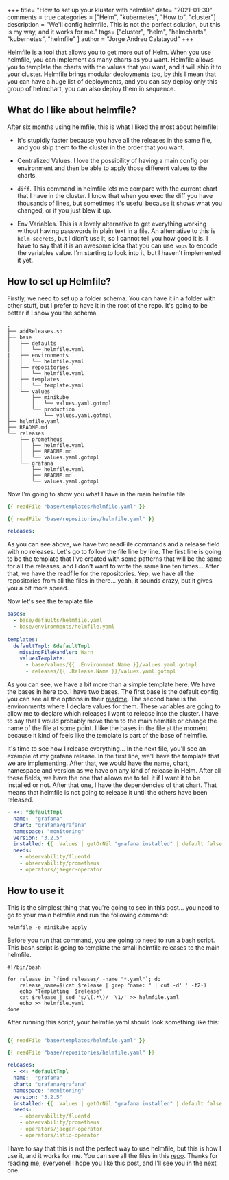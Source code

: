 +++
title= "How to set up your kluster with helmfile"
date= "2021-01-30"
comments = true
categories = ["Helm", "kubernetes", "How to", "cluster"]
description = "We'll config helmfile. This is not the perfect solution, but this is my way, and it works for me."
tags= ["cluster", "helm", "helmcharts", "kubernetes", "helmfile" ]
author = "Jorge Andreu Calatayud"
+++


Helmfile is a tool that allows you to get more out of Helm. When you use helmfile, you can implement as many charts as you want. Helmfile allows you to template the charts with the values that you want, and it will ship it to your cluster. Helmfile brings modular deployments too, by this I mean that you can have a huge list of deployments, and you can say deploy only this group of helmchart, you can also deploy them in sequence.

## What do I like about helmfile?
After six months using helmfile, this is what I liked the most about helmfile:
-  It's stupidly faster because you have all the releases in the same file, and you ship them to the cluster in the order that you want.


- Centralized Values. I love the possibility of having a main config per environment and then be able to apply those different values to the charts.

- `diff`. This command in helmfile lets me compare with the current chart that I have in the cluster. I know that when you exec the diff you have thousands of lines, but sometimes it's useful because it shows what you changed, or if you just blew it up.

- Env Variables. This is a lovely alternative to get everything working without having passwords in plain text in a file. An alternative to this is `helm-secrets`, but I didn't use it, so I cannot tell you how good it is. I have to say that it is an awesome idea that you can use `sops` to encode the variables value. I'm starting to look into it, but I haven't implemented it yet.
  
## How to set up Helmfile?

Firstly, we need to set up a folder schema. You can have it in a folder with other stuff, but I prefer to have it in the root of the repo. It's going to be better if I show you the schema.

```shell
.
├── addReleases.sh
├── base
│   ├── defaults
│   │   └── helmfile.yaml
|   ├── environments
│   │   └── helmfile.yaml
│   ├── repositories
│   │   └── helmfile.yaml
│   ├── templates
│   │   └── template.yaml
│   └── values
│       ├── minikube
│       │   └── values.yaml.gotmpl
│       └── production
│           └── values.yaml.gotmpl
├── helmfile.yaml
├── README.md
└── releases
    ├── prometheus
    │   ├── helmfile.yaml
    │   ├── README.md
    │   └── values.yaml.gotmpl
    └── grafana
        ├── helmfile.yaml
        ├── README.md
        └── values.yaml.gotmpl

```

Now I'm going to show you what I have in the main helmfile file.

```yaml
{{ readFile "base/templates/helmfile.yaml" }}

{{ readFile "base/repositories/helmfile.yaml" }}

releases:

```

As you can see above, we have two readFile commands and a release field with no releases. Let's go to follow the file line by line. The first line is going to be the template that I've created with some patterns that will be the same for all the releases, and I don't want to write the same line ten times... After that, we have the readfile for the repositories. Yep, we have all the repositories from all the files in there... yeah, it sounds crazy, but it gives you a bit more speed. 


Now let's see the template file

```yaml
bases:
  - base/defaults/helmfile.yaml
  - base/environments/helmfile.yaml
  
templates:
  defaultTmpl: &defaultTmpl
    missingFileHandler: Warn
    valuesTemplate:
      - base/values/{{ .Environment.Name }}/values.yaml.gotmpl
      - releases/{{ .Release.Name }}/values.yaml.gotmpl
```


As you can see, we have a bit more than a simple template here. We have the bases in here too. I have two bases. The first base is the default config, you can see all the options in their [readme](https://github.com/roboll/helmfile/blob/master/README.md#configuration). The second base is the environments where I declare values for them. These variables are going to allow me to declare which releases I want to release into the cluster. I have to say that I would probably move them to the main hemlfile or change the name of the file at some point. I like the bases in the file at the moment because it kind of feels like the template is part of the base of helmfile.

It's time to see how I release everything... In the next file, you'll see an example of my grafana release. In the first line, we'll have the template that we are implementing. After that, we would have the name, chart, namespace and version as we have on any kind of release in Helm. After all these fields, we have the one that allows me to tell it if I want it to be installed or not. After that one, I have the dependencies of that chart. That means that helmfile is not going to release it until the others have been released.

```yaml
- <<: *defaultTmpl
  name:  "grafana"
  chart: "grafana/grafana"
  namespace: "monitoring"
  version: "3.2.5"
  installed: {{ .Values | getOrNil "grafana.installed" | default false }}
  needs: 
    - observability/fluentd
    - observability/prometheus
    - operators/jaeger-operator
```

## How to use it

This is the simplest thing that you're going to see in this post... you need to go to your main helmfile and run the following command:

```shell
helmfile -e minikube apply 
```

Before you run that command, you are going to need to run a bash script. This bash script is going to template the small helmfile releases to the main helmfile. 

```shell
#!/bin/bash

for release in `find releases/ -name "*.yaml"`; do
    release_name=$(cat $release | grep "name: " | cut -d' ' -f2-)
    echo "Templating  $release"
    cat $release | sed 's/\(.*\)/  \1/' >> helmfile.yaml
    echo >> helmfile.yaml
done
```

After running this script, your helmfile.yaml should look something like this:


```yaml

{{ readFile "base/templates/helmfile.yaml" }}

{{ readFile "base/repositories/helmfile.yaml" }}

releases:
  - <<: *defaultTmpl
  name:  "grafana"
  chart: "grafana/grafana"
  namespace: "monitoring"
  version: "3.2.5"
  installed: {{ .Values | getOrNil "grafana.installed" | default false }}
  needs: 
    - observability/fluentd
    - observability/prometheus
    - operators/jaeger-operator
    - operators/istio-operator
```

I have to say that this is not the perfect way to use helmfile, but this is how I use it, and it works for me. You can see all the files in this [repo](https://github.com/jorgeancal/helmfile-schema). Thanks for reading me, everyone! I hope you like this post, and I'll see you in the next one.